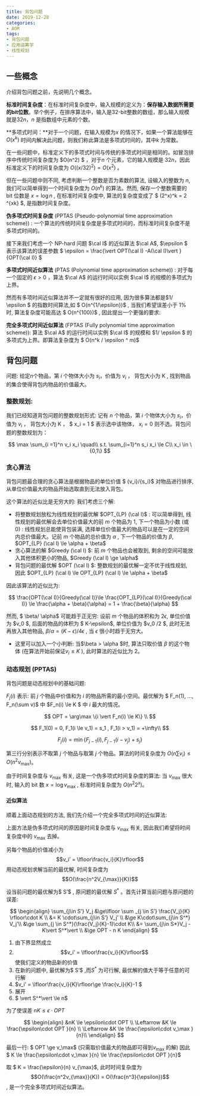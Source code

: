 ```yaml
---
title: 背包问题
date: 2019-12-28
categories:
- AOR
tags:
- 背包问题
- 应用运筹学
- 线性规划
---
```


<head>
    <script src="https://cdn.mathjax.org/mathjax/latest/MathJax.js?config=TeX-AMS-MML_HTMLorMML" type="text/javascript"></script>
    <script type="text/x-mathjax-config">
        MathJax.Hub.Config({
            tex2jax: {
            skipTags: ['script', 'noscript', 'style', 'textarea', 'pre'],
            inlineMath: [['$','$']]
            }
        });
    </script>
</head>





## 一些概念

介绍背包问题之前，先说明几个概念。

**标准时间复杂度**：在标准时间复杂度中，输入规模的定义为：**保存输入数据所需要的bit位数**。举个例子，在排序算法中，输入是32-bit整数的数组，那么输入规模就是$32n$，$n$ 是指数组中元素的个数。

**多项式时间：**对于一个问题，在输入规模为$x$ 的情况下，如果一个算法能够在 $O(x^k)$ 时间内解决此问题，则我们称此算法是多项式时间的，其中$k$ 为常数。

在一些问题中，标准定义下的多项式时间与传统的多项式时间是相同的。如冒泡排序中传统时间复杂度为 $O(n^2) $ ，对于$n$ 个元素，它的输入规模是 $32n$，因此标准定义下的时间复杂度为 $O((x/32)^2) = O(x^2)$ 。  

但在一些问题中则不同, 考虑判断一个整数是否为素数的算法, 设输入的整数为 $n$, 我们可以简单得到一个时间复杂度为 $O(n^k)$ 的算法。然而, 保存一个整数需要的 bit 位数是 $x = \log n$ , 在标准时间复杂度中, 算法的复杂度变成了 $ (2^x)^k = 2 ^{xk} $, 是指数时间复杂度。

**伪多项式时间复杂度** (PPTAS (Pseudo-polynomial time approximation scheme)) : 一个算法的传统时间复杂度是多项式时间的，而标准时间复杂度不是多项式时间的。

接下来我们考虑一个 NP-hard 问题 $\cal I$ 的近似算法 $\cal A$,  $\epsilon $ 表示该算法的误差参数 $ \epsilon = \frac{\vert OPT(\cal I) -A(\cal I)\vert }{OPT(\cal I)} $ 

**多项式时间近似算法**  (PTAS (Polynomial time approximation scheme)) : 对于每一个固定的 $\epsilon >0$  ，算法 $\cal A$ 的运行时间以实例 $\cal I$ 的规模的多项式为上界。

然而有多项时间近似算法并不一定就有很好的应用, 因为很多算法都是$1/ \epsilon $ 的指数时间算法,如 $ O(n^{1/\epsilon})$ , 当我们希望误差小于 1% 时, 算法复杂度可能高达  $ O(n^{100})$ , 因此提出一个更强的要求: 

**完全多项式时间近似算法** (FPTAS (Fully polynomial time approximation scheme)): 算法 $\cal A$  的运行时间以实例 $\cal I$ 的规模和 $1/ \epsilon $ 的多项式为上界。即算法复杂度为   $ O(n^k / \epsilon ^ m)$ 



## 背包问题

问题: 给定$n$个物品，第 $i$ 个物体大小为 $s_i$，价值为 $v_i$ ， 背包大小为 K , 找到物品的集合使得背包内物品的价值最大。

### 整数规划:

我们已经知道背包问题的整数规划形式: 记有 $n$  个物品，第 $i$ 个物体大小为 $s_i$，价值为 $v_i$ ， 背包大小为 K ， $ x_i = 1 $ 表示选中该物体，   $x_i = 0$  则不选。背包问题的整数规划为： 

$$
\max \sum_{i =1}^n v_i x_i \quad\\
s.t. \sum_{i=1}^n s_i x_i \le C\\
x_i \in \{0,1\}
$$

### 贪心算法

背包问题最合理的贪心算法是根据物品的单位价值 $ {v_i}/{s_i}$ 对物品进行排序, 从单位价值最大的物品开始选取直到无法放入背包。

这个算法的近似比是无穷大的: 我们考虑三个解:

+ 将整数规划放松为线性规划的最优解 $OPT_{LP} (\cal I)$ : 可以简单得到, 线性规划的最优解会去单位价值最大的前 $m$ 个物品为 1, 下一个物品为小数 (或0) : 线性规划总能使背包装满, 选择单位价值最大的物品可以是在一定的空间内总价值最大。记前 $m$ 个物品的总价值为 $\alpha$ , 下一个物品的价值为 $\beta$,   $OPT_{LP} (\cal I) \le \alpha + \beta$
+ 贪心算法的解 $Greedy (\cal I) $:  前 $m$ 个物品也会被取到, 剩余的空间可能放入其他体积更小的物品,  $Greedy (\cal I) \ge \alpha$
+ 背包问题的最优解 $OPT  (\cal I) $: 整数规划的最优解一定不优于线性规划, 因此   $OPT_{LP} (\cal I)  \le OPT_{LP} (\cal I) \le  \alpha + \beta$

因此该算法的近似比为:

$$
\frac{OPT(\cal I)}{Greedy(\cal I)}\le \frac{OPT_{LP}(\cal I)}{Greedy(\cal I)} \le \frac{\alpha + \beta}{\alpha} = 1 + \frac{\beta}{\alpha}
$$

然而,  $ \beta/ \alpha$ 可能趋于正无穷: 设前 $m$ 个物品的体积和为 $2\epsilon$, 单位价值为 $v_0 $, 后面的物品的体积为 $ K-\epsilon$, 单位价值为 $v_0 /2 $, 此时无法再放入其他物品,   $\beta/ \alpha = (K-\epsilon) / 4\epsilon$ , 当 $\epsilon$ 很小时趋于无穷大。

+ 这里可以加入一个小判断: 当$\beta > \alpha $时, 算法只取价值 $\beta$ 的这个物体 (在算法开始前保证$v_i \le K$ ), 此时算法的近似比为 2。


### 动态规划 (PPTAS)

背包问题是动态规划中的基础问题:

$F_j(i)$ 表示: 前 $j$ 个物品中价值和为 $i$ 的物品所需的最小空间。最优解为 $ F_n(1), ..., F_n(\sum v)$ 中 $F_n(i) \le K $ 中 $i$ 最大的情况。

$$
OPT = \arg\max \{i \vert F_n(i) \le K\} \\
$$

$$
F_1(0) = 0, F_1(i \le v_1) = s_1 , F_1(i > v_1) = +\infty\\
$$

$$
F_j (i) = \min\{ F_{j-1}(i), F_{j-1}(i-v_j) + s_j\}
$$

第三行分别表示不取第 $j$ 个物品与取第 $j$ 个物品。算法的时间复杂度为 $O(n\sum v_i) \le O(n^2 v_\max)$。

由于时间复杂度与 $v_\max$ 有关, 这是一个伪多项式时间复杂度的算法: 当 $v_\max$ 很大时, 输入的 bit 数 $x = \log  v_\max$ , 标准时间复杂度为 $O(n^2 2^x)$。


#### 近似算法

顺着上面动态规划的方法, 我们先介绍一个完全多项式时间的近似算法:

上面方法是伪多项式时间的原因是时间复杂度与  $v_\max$ 有关, 因此我们希望将时间复杂度中的  $v_\max$  去掉。

另每个物品的价值减小为  $$v_i’ = \lfloor\frac{v_i}{K}\rfloor$$ 用动态规划求解当前的最优解, 时间复杂度为 $$O(\frac{n^2V_{\max}}{K})$$

设当前问题的最优解为$ S’$ , 原问题的最优解 $S^*$ 。首先计算当前问题与原问题的误差: 


$$
\begin{align}
\sum_{j\in S’} V_j &\ge\lfloor \sum _{j \in S’} \frac{V_j}{K} \rfloor\cdot K \\
&= K \cdot\sum_{j\in S’} V_j’ \\
&\ge K\cdot\sum_{j\in S^*} V_j’\\
&\ge \sum_{j \in S^*}(\frac{V_j}{K}-1)\cdot K\\
&= \sum_{j\in S*}V_j - K\vert S^*\vert  \\
&\ge OPT - n K
\end{align}
$$

1. 由下界显然成立
2.   $$v_i’ = \lfloor\frac{v_i}{K}\rfloor$$ 使我们定义的物品新的价值
3. 在新的问题中, 最优解为$ S’$ ,而$S^*$ 为可行解, 最优解的值大于等于任意的可行解
4. $v_i’ = \lfloor\frac{v_i}{K}\rfloor\ge \frac{v_i}{K}-1 $
5. 展开
6. $ \vert S^*\vert  \le n$ 



为了使误差 $nK \le \epsilon\cdot  OPT$ 

$$
\begin{align}
&nK \le \epsilon\cdot  OPT \\
\Leftarrow &K \le \frac{\epsilon\cdot  OPT }{n} \\
\Leftarrow &K \le \frac{\epsilon\cdot  v_\max }{n}\\
\end{align}
$$

最后一行: $ OPT \ge v_\max$ (只需取价值最大的物品即可得到$v_\max$ 的解) 因此 $ K \le \frac{\epsilon\cdot  v_\max }{n} \le \frac{\epsilon\cdot OPT }{n}$    

取 $ K = \frac{\epsilon}{n} v_{\max}$, 此时时间复杂度为 $$O(\frac{n^2v_{\max}}{K}) = O(\frac{n^3}{\epsilon})$$, 是一个完全多项式时间近似算法。







